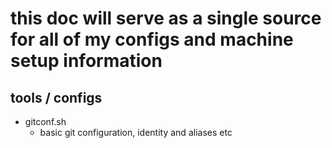 # this doc will serve as a single source for all of my configs and machine setup information

## tools / configs

- gitconf.sh
  - basic git configuration, identity and aliases etc
